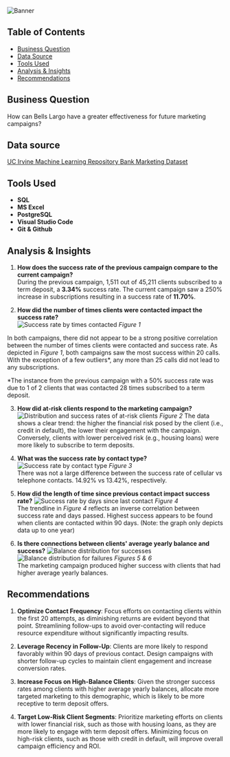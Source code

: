 ![Banner](assets/banner.png)
## Table of Contents
- [Business Question](#business-question)
- [Data Source](#data-source)
- [Tools Used](#tools-used)
- [Analysis & Insights](#analysis-&-insights)
- [Recommendations](#Recommendations)

## Business Question
How can Bells Largo have a greater effectiveness for future marketing campaigns?

## Data source
[UC Irvine Machine Learning Repository Bank Marketing Dataset](https://archive.ics.uci.edu/dataset/222/bank+marketing)

## Tools Used
- **SQL** 
- **MS Excel**
- **PostgreSQL** 
- **Visual Studio Code** 
- **Git & Github** 

## Analysis & Insights
1. **How does the success rate of the previous campaign compare to the current campaign?**   
During the previous campaign, 1,511 out of 45,211 clients subscribed to a term deposit, a **3.34%** success rate. The current campaign saw a 250% increase in subscriptions resulting in a success rate of  **11.70%**.

2. **How did the number of times clients were contacted impact the success rate?**   
![Success rate by times contacted](assets/success_rates_contact_freq.png)
*Figure 1*

In both campaigns, there did not appear to be a strong positive correlation between the number of times clients were contacted and success rate. As depicted in *Figure 1*, both campaigns saw the most success within 20 calls. With the exception of a few outliers*, any more than 25 calls did not lead to any subscriptions. 

*The instance from the previous campaign with a 50% success rate was due to 1 of 2 clients that was contacted 28 times subscribed to a term deposit.

3. **How did at-risk clients respond to the marketing campaign?**
![Distribution and success rates of at-risk clients](assets/risky_business.png)
*Figure 2*
The data shows a clear trend: the higher the financial risk posed by the client (i.e., credit in default), the lower their engagement with the campaign. Conversely, clients with lower perceived risk (e.g., housing loans) were more likely to subscribe to term deposits.

4. **What was the success rate by contact type?**
![Success rate by contact type](assets/success_contact_type.png)
*Figure 3*   
There was not a large difference between the success rate of cellular vs telephone contacts. 14.92% vs 13.42%, respectively.

5. **How did the length of time since previous contact impact success rate?**
![Success rate by days since last contact](assets/success_days.png)
*Figure 4*   
The trendline in *Figure 4* reflects an inverse correlation between success rate and days passed. Highest success appears to be found when clients are contacted within 90 days. (Note: the graph only depicts data up to one year)

6. **Is there connections between clients' average yearly balance and success?**
![Balance distribution for successes](assets/balance_success.png)![Balance distribution for failures](assets/balance_failure.png)
*Figures 5 & 6*   
The marketing campaign produced higher success with clients that had higher average yearly balances. 

## Recommendations
1. **Optimize Contact Frequency**: Focus efforts on contacting clients within the first 20 attempts, as diminishing returns are evident beyond that point. Streamlining follow-ups to avoid over-contacting will reduce resource expenditure without significantly impacting results.

2. **Leverage Recency in Follow-Up**: Clients are more likely to respond favorably within 90 days of previous contact. Design campaigns with shorter follow-up cycles to maintain client engagement and increase conversion rates.

3. **Increase Focus on High-Balance Clients**: Given the stronger success rates among clients with higher average yearly balances, allocate more targeted marketing to this demographic, which is likely to be more receptive to term deposit offers.

4. **Target Low-Risk Client Segments**: Prioritize marketing efforts on clients with lower financial risk, such as those with housing loans, as they are more likely to engage with term deposit offers. Minimizing focus on high-risk clients, such as those with credit in default, will improve overall campaign efficiency and ROI.
